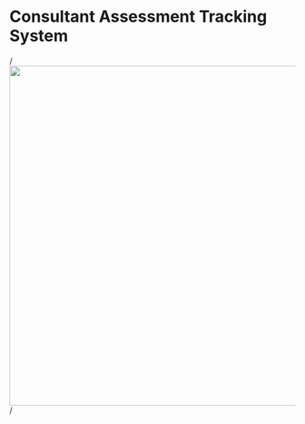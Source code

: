 # Consultant Assessment Tracking System

/*<img align="center" src="http://cygienesolutions.com/scats/scats_ui_image.JPG" width="800" height="600">*/
